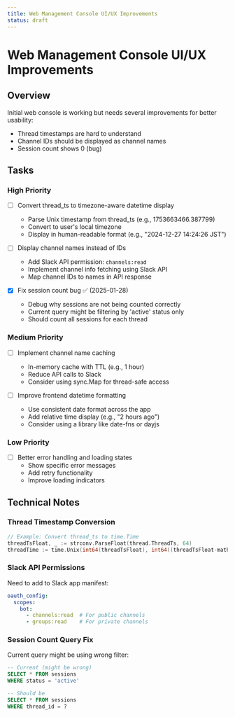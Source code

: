 ```yaml
---
title: Web Management Console UI/UX Improvements
status: draft
---
```


# Web Management Console UI/UX Improvements

## Overview

Initial web console is working but needs several improvements for better usability:
- Thread timestamps are hard to understand
- Channel IDs should be displayed as channel names
- Session count shows 0 (bug)

## Tasks

### High Priority

- [ ] Convert thread_ts to timezone-aware datetime display
  - Parse Unix timestamp from thread_ts (e.g., 1753663466.387799)
  - Convert to user's local timezone
  - Display in human-readable format (e.g., "2024-12-27 14:24:26 JST")

- [ ] Display channel names instead of IDs
  - Add Slack API permission: `channels:read`
  - Implement channel info fetching using Slack API
  - Map channel IDs to names in API response

- [x] Fix session count bug ✅ (2025-01-28)
  - Debug why sessions are not being counted correctly
  - Current query might be filtering by 'active' status only
  - Should count all sessions for each thread

### Medium Priority

- [ ] Implement channel name caching
  - In-memory cache with TTL (e.g., 1 hour)
  - Reduce API calls to Slack
  - Consider using sync.Map for thread-safe access

- [ ] Improve frontend datetime formatting
  - Use consistent date format across the app
  - Add relative time display (e.g., "2 hours ago")
  - Consider using a library like date-fns or dayjs

### Low Priority

- [ ] Better error handling and loading states
  - Show specific error messages
  - Add retry functionality
  - Improve loading indicators

## Technical Notes

### Thread Timestamp Conversion
```go
// Example: Convert thread_ts to time.Time
threadTsFloat, _ := strconv.ParseFloat(thread.ThreadTs, 64)
threadTime := time.Unix(int64(threadTsFloat), int64((threadTsFloat-math.Floor(threadTsFloat))*1e9))
```

### Slack API Permissions
Need to add to Slack app manifest:
```yaml
oauth_config:
  scopes:
    bot:
      - channels:read  # For public channels
      - groups:read    # For private channels
```

### Session Count Query Fix
Current query might be using wrong filter:
```sql
-- Current (might be wrong)
SELECT * FROM sessions
WHERE status = 'active'

-- Should be
SELECT * FROM sessions
WHERE thread_id = ?
```